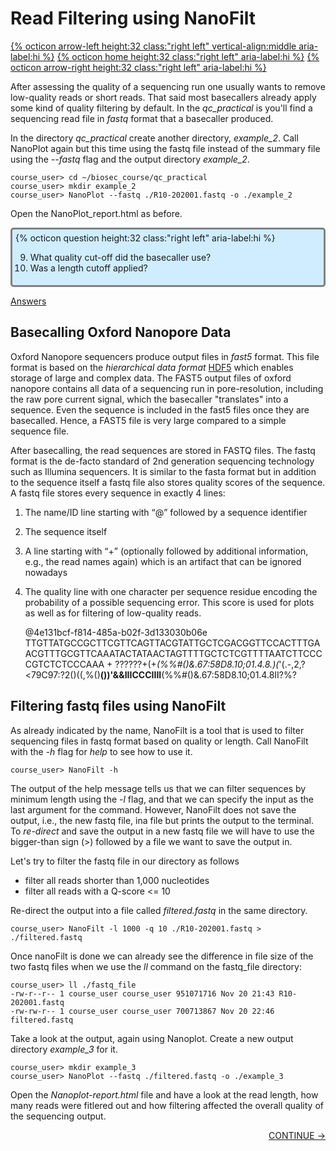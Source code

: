 # Read Filtering using NanoFilt

[{% octicon arrow-left height:32 class:"right left" vertical-align:middle aria-label:hi %}](QC_N.md) [{% octicon home height:32 class:"right left" aria-label:hi %}](index.md) [{% octicon arrow-right height:32 class:"right left" aria-label:hi %}](ASS.md)

After assessing the quality of a sequencing run one usually wants to remove low-quality reads or short reads. That said most basecallers already apply some kind of quality filtering by default.
In the *qc_practical* is you'll find a sequencing read file in *fastq* format that a basecaller produced. 

In the directory *qc_practical* create another directory, *example_2*. Call NanoPlot again but this time using the fastq file instead of the summary file using the *--fastq* flag and the output directory *example_2*.

    course_user> cd ~/biosec_course/qc_practical
    course_user> mkdir example_2
    course_user> NanoPlot --fastq ./R10-202001.fastq -o ./example_2
 
Open the NanoPlot_report.html as before. 

<div style="background-color:#cfedfe;border-radius:5px;border-style:solid;border-color:gray;padding:5px">
  {% octicon question height:32 class:"right left" aria-label:hi %}
  <ol start=9>
    <li>What quality cut-off did the basecaller use?</li>
    <li>Was a length cutoff applied?</li>
  </ol>
</div>

[Answers](QC_ANS.md)

## Basecalling Oxford Nanopore Data

Oxford Nanopore sequencers produce output files in *fast5* format. This file format is based on the *hierarchical data format* [HDF5](https://en.wikipedia.org/wiki/Hierarchical_Data_Format) which enables storage of large and complex data. The FAST5 output files of oxford nanopore contains all data of a sequencing run in pore-resolution, including the raw pore current signal, which the basecaller "translates" into a sequence. Even the sequence is included in the fast5 files once they are basecalled. Hence, a FAST5 file is very large compared to a simple sequence file.

After basecalling, the read sequences are stored in FASTQ files. The fastq format is the de-facto standard of 2nd generation sequencing technology such as Illumina sequencers. It is similar to the fasta format but in addition to the sequence itself a fastq file also stores quality scores of the sequence. A fastq file stores every sequence in exactly 4 lines:
 1. The name/ID line starting with “@” followed by a sequence identifier
 2. The sequence itself
 3. A line starting with “+” (optionally followed by additional information, e.g., the read names again) which is an artifact that can be ignored nowadays
 4. The quality line with one character per sequence residue encoding the probability of a possible sequencing error. This score is used for plots as well as for filtering of low-quality reads. 

    @4e131bcf-f814-485a-b02f-3d133030b06e
    TTGTTATGCCGCTTCGTTCAGTTACGTATTGCTCGACGGTTCCACTTTGAACGTTTGCGTTCAAATACTATAACTAGTTTTGCTCTCGTTTTAATCTTCCCCGTCTCTCCCAAA
    +
    ??????+(+*(%%#()&.67:58D8.10;01.4.8.)(*'(.-,2,?<79C97:?2()((,%()**())'&&IIICCCIIII**(%%#()&.67:58D8.10;01.4.8II?%?



## Filtering fastq files using NanoFilt

As already indicated by the name, NanoFilt is a tool that is used to filter sequencing files in fastq format based on quality or length. Call NanoFilt with the *-h* flag for *help* to see how to use it.

    course_user> NanoFilt -h

The output of the help message tells us that we can filter sequences by minimum length using the *-l* flag, and that we can specify the input as the last argument for the command. However, NanoFilt does not save the output, i.e., the new fastq file, ina  file but prints the output to the terminal. To *re-direct* and save the output in a new fastq file we will have to use the bigger-than sign (>) followed by a file we want to save the output in. 

Let's try to filter the fastq file in our directory as follows
 * filter all reads shorter than 1,000 nucleotides
 * filter all reads with a Q-score <= 10

Re-direct the output into a file called *filtered.fastq* in the same directory.

    course_user> NanoFilt -l 1000 -q 10 ./R10-202001.fastq > ./filtered.fastq

Once nanoFilt is done we can already see the difference in file size of the two fastq files when we use the *ll* command on the fastq_file directory:

    course_user> ll ./fastq_file
    -rw-r--r-- 1 course_user course_user 951071716 Nov 20 21:43 R10-202001.fastq 
    -rw-rw-r-- 1 course_user course_user 700713867 Nov 20 22:46 filtered.fastq

Take a look at the output, again using Nanoplot. Create a new output directory *example_3* for it.

    course_user> mkdir example_3
    course_user> NanoPlot --fastq ./filtered.fastq -o ./example_3

Open the *Nanoplot-report.html* file and have a look at the read length, how many reads were fitlered out and how filtering affected the overall quality of the sequencing output.


<p align="right"><a href="https://bluemountainsanalytics.github.io/bma_ont_biosec_2022/ASS.html">CONTINUE -></a>
</p>

